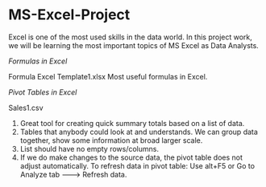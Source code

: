 # MS-Excel-Project

Excel is one of the most used skills in the data world. 
In this project work, we will be learning the most important topics of MS Excel as Data Analysts.

*Formulas in Excel*

Formula Excel Template1.xlsx
Most useful formulas in Excel.


*Pivot Tables in Excel*

Sales1.csv

1) Great tool for creating quick summary totals based on a list of data.
2) Tables that anybody could look at and understands. We can group data together, show some information at broad larger scale.
3) List should have no empty rows/columns.
4) If we do make changes to the source data, the pivot table does not adjust automatically. To refresh data in pivot table:
    Use alt+F5 or Go to Analyze tab ---> Refresh data.
